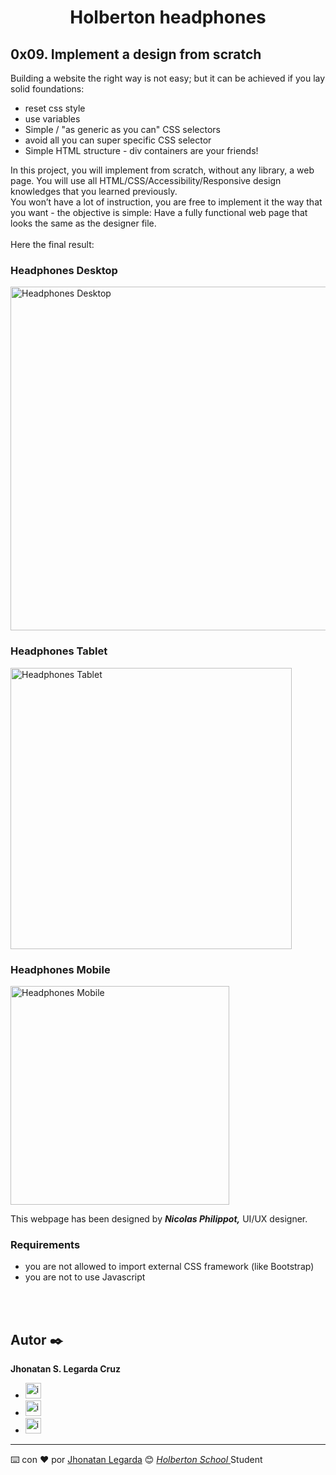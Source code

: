 <h1 align="center"><b>Holberton headphones</b></h1>

<h2>0x09. Implement a design from scratch</h2>

<p>Building a website the right way is not easy; but it can be achieved if you lay solid foundations:</p>

<ul>
    <li>reset css style</li>
    <li>use variables</li>
    <li>Simple / "as generic as you can" CSS selectors</li>
    <li>avoid all you can super specific CSS selector</li>
    <li>Simple HTML structure - div containers are your friends!</li>
</ul>

<p>In this project, you will implement from scratch, without any library, a web page. You will use all HTML/CSS/Accessibility/Responsive design knowledges that you learned previously.
<br>
You won’t have a lot of instruction, you are free to implement it the way that you want - the objective is simple: Have a fully functional web page that looks the same as the designer file.
<br><br>
Here the final result:</p>

<h3>Headphones Desktop</h3>
<img src="https://github.com/steven-cruz/holberton-headphones/blob/master/images/01_headphones_desktop@2x.png?raw=true" alt="Headphones Desktop" width="550"><br>

<h3>Headphones Tablet</h3>
<img src="https://github.com/steven-cruz/holberton-headphones/blob/master/images/01_headphones_tablet@2x.png?raw=true" alt="Headphones Tablet" width="450"><br>

<h3>Headphones Mobile</h3>
<img src="https://github.com/steven-cruz/holberton-headphones/blob/master/images/01_headphones_mobile@2x.png?raw=true" alt="Headphones Mobile" width="350"><br>

<p>This webpage has been designed by <strong><i>Nicolas Philippot,</i></strong> UI/UX designer.</p>

<h3>Requirements</h3>
<ul>
    <li>you are not allowed to import external CSS framework (like Bootstrap)</li>
    <li>you are not to use Javascript</li>
</ul>

<br><br>

## Autor ✒️
<strong>Jhonatan S. Legarda Cruz</strong><br>

* <a href="https://github.com/steven-cruz"><img src="https://github.com/steven-cruz/holberton-headphones/blob/master/images/github.png?raw=true" alt="icono github" width="25"></a>
* <a href="https://twitter.com/JhonatanLegarda"><img src="https://github.com/steven-cruz/holberton-headphones/blob/master/images/twitter.png?raw=true" alt="icono twitter" width="25"></a>
* <a href="https://www.linkedin.com/in/jhonatan-legarda/"><img src="https://github.com/steven-cruz/holberton-headphones/blob/master/images/linkeding.png?raw=true" alt="icono linkedIn" width="25"></a>
---
⌨️ con ❤️ por [Jhonatan Legarda](https://twitter.com/JhonatanLegarda) 😊 <i><a href="https://www.holbertonschool.com/co/">Holberton School </a></i>Student